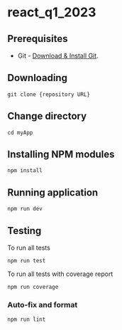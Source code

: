 # react_q1_2023

## Prerequisites

- Git - [Download & Install Git](https://git-scm.com/downloads).

## Downloading

```
git clone {repository URL}
```
## Change directory

```
cd myApp
```

## Installing NPM modules

```
npm install
```

## Running application

```
npm run dev
```

## Testing

To run all tests

```
npm run test
```

To run all tests with coverage report

```
npm run coverage
```

### Auto-fix and format

```
npm run lint
```

